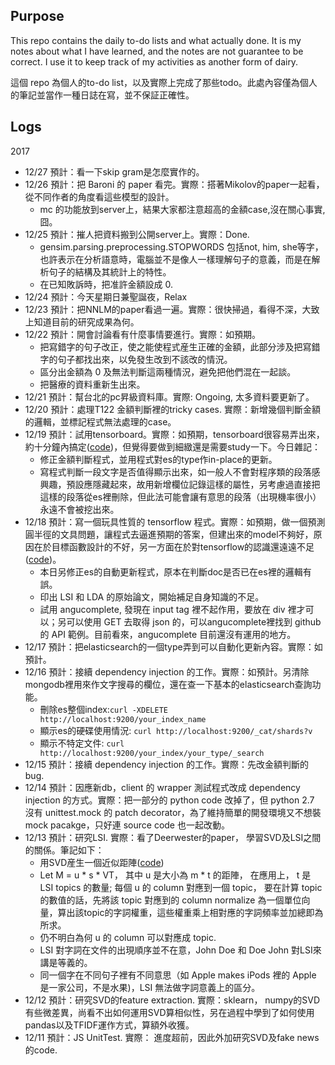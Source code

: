 Purpose
--

This repo contains the daily to-do lists and what actually done.
It is my notes about what I have learned, and the notes are not guarantee to be correct.
I use it to keep track of my activities as another form of dairy.

這個 repo 為個人的to-do list，以及實際上完成了那些todo。此處內容僅為個人的筆記並當作一種日誌在寫，並不保証正確性。

Logs
--
2017
* 12/27 預計：看一下skip gram是怎麼實作的。
* 12/26 預計：把 Baroni 的 paper 看完。實際：搭著Mikolov的paper一起看，從不同作者的角度看這些模型的設計。
    * mc 的功能放到server上，結果大家都注意超高的金額case,沒在關心事實, 囧。
* 12/25 預計：摧人把資料搬到公開server上。實際：Done.
    * gensim.parsing.preprocessing.STOPWORDS 包括not, him, she等字，也許表示在分析語意時，電腦並不是像人一樣理解句子的意義，而是在解析句子的結構及其統計上的特性。
    * 在已知敗訴時，把准許金額設成 0.
* 12/24 預計：今天星期日兼聖誕夜，Relax
* 12/23 預計：把NNLM的paper看過一遍。實際：很快掃過，看得不深，大致上知道目前的研究成果為何。
* 12/22 預計：開會討論看有什麼事情要進行。實際：如預期。
    * 把寫錯字的句子改正，使之能使程式産生正確的金額，此部分涉及把寫錯字的句子都找出來，以免發生改到不該改的情況。
    * 區分出金額為 0 及無法判斷這兩種情況，避免把他們混在一起談。
    * 把醫療的資料重新生出來。
* 12/21 預計：幫台北的pc昇級資料庫。實際: Ongoing, 太多資料要更新了。
* 12/20 預計：處理T122 金額判斷裡的tricky cases. 實際：新增幾個判斷金額的邏輯，並標記程式無法處理的case。
* 12/19 預計：試用tensorboard。實際：如預期，tensorboard很容易弄出來，約十分鐘內搞定([code](code/20171218/guess_radius.py))，但覺得要做到細緻還是需要study一下。今日雜記：
    * 修正金額判斷程式，並用程式對es的type作in-place的更新。
    * 寫程式判斷一段文字是否值得顯示出來，如一般人不會對程序類的段落感興趣，預設應隱藏起來，故用新增欄位記錄這樣的屬性，另考慮過直接把這樣的段落從es裡刪除，但此法可能會讓有意思的段落（出現機率很小）永遠不會被挖出來。
* 12/18 預計：寫一個玩具性質的 tensorflow 程式。實際：如預期，做一個預測圓半徑的文具問題，讓程式去逼進預期的答案，但建出來的model不夠好，原因在於目標函數設計的不好，另一方面在於對tensorflow的認識還遠遠不足([code](code/20171218/guess_radius.py))。
    * 本日另修正es的自動更新程式，原本在判斷doc是否已在es裡的邏輯有誤。
    * 印出 LSI 和 LDA 的原始論文，開始補足自身知識的不足。
    * 試用 angucomplete, 發現在 input tag 裡不起作用，要放在 div 裡才可以；另可以使用 GET 去取得 json 的，可以angucomplete裡找到 github 的 API 範例。目前看來，angucomplete 目前還沒有運用的地方。
* 12/17 預計：把elasticsearch的一個type弄到可以自動化更新內容。實際：如預計。
* 12/16 預計：接續 dependency injection 的工作。實際：如預計。另清除mongodb裡用來作文字搜尋的欄位，還在查一下基本的elasticsearch查詢功能。
    * 刪除es整個index:```curl -XDELETE http://localhost:9200/your_index_name```
    * 顯示es的硬碟使用情況: ```curl http://localhost:9200/_cat/shards?v```
    * 顯示不特定文件: ```curl http://localhost:9200/your_index/your_type/_search```
* 12/15 預計：接續 dependency injection 的工作。實際：先改金額判斷的bug.
* 12/14 預計：因應新db，client 的 wrapper 測試程式改成 dependency injection 的方式。實際：把一部分的 python code 改掉了，但 python 2.7 沒有 unittest.mock 的 patch decorator，為了維持簡單的開發環境又不想裝 mock pacakge，只好連 source code 也一起改動。
* 12/13 預計：研究LSI. 實際：看了Deerwester的paper， 學習SVD及LSI之間的關係。筆記如下：
    * 用SVD産生一個近似距陣([code](code/20171213/matrix_approx_svd.py))
    * Let M = u \* s \* VT， 其中 u 是大小為 m \* t 的距陣， 在應用上， t 是 LSI topics 的數量; 每個 u 的 column 對應到一個 topic， 要在計算 topic 的數值的話，先將該 topic 對應到的 column normalize 為一個單位向量，算出該topic的字詞權重，這些權重乘上相對應的字詞頻率並加總即為所求。
    * 仍不明白為何 u 的 column 可以對應成 topic.
    * LSI 對字詞在文件的出現順序並不在意，John Doe 和 Doe John 對LSI來講是等義的。
    * 同一個字在不同句子裡有不同意思（如 Apple makes iPods 裡的 Apple 是一家公司，不是水果)，LSI 無法做字詞意義上的區分。
* 12/12 預計：研究SVD的feature extraction. 實際：sklearn， numpy的SVD有些微差異，尚看不出如何運用SVD算相似性，另在過程中學到了如何使用pandas以及TFIDF運作方式，算額外收獲。
* 12/11 預計：JS UnitTest. 實際： 進度超前，因此外加研究SVD及fake news的code.
